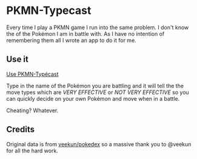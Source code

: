 # PKMN-Typecast

Every time I play a PKMN game I run into the same problem. I don't know the of the Pokémon I am in battle with. As I have no intention of remembering them all I wrote an app to do it for me.

## Use it

[Use PKMN-Typécast](http://jimmyhillis.github.io/pkmn-typecast/)

Type in the name of the Pokémon you are battling and it will tell the the move types which are _VERY EFFECTIVE_ or _NOT VERY EFFECTIVE_ so you can quickly decide on your own Pokémon and move when in a battle.

Cheating? Whatever.

## Credits

Original data is from [veekun/pokedex](https://github.com/veekun/pokedex) so a massive thank you to @veekun for all the hard work.
